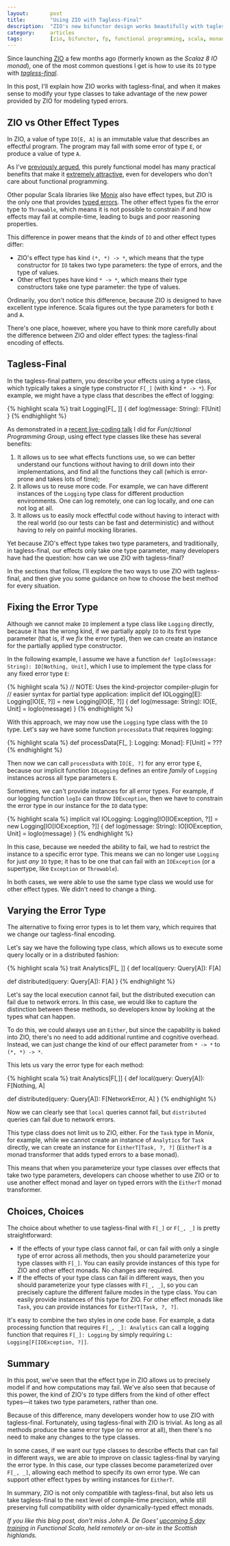 ```yaml
---
layout:       post
title:        "Using ZIO with Tagless-Final"
description:  "ZIO's new bifunctor design works beautifully with tagless-final style, with or without modifications."
category:     articles
tags:         [zio, bifunctor, fp, functional programming, scala, monads, effects, reactive, scalaz, cats, tagless-final, finally tagless, mtl]
---
```


Since launching [ZIO](http://github.com/scalaz/scalaz-zio/) a few months ago (formerly known as the _Scalaz 8 IO monad_), one of the most common questions I get is how to use its `IO` type with [*tagless-final*](https://blog.scalac.io/exploring-tagless-final.html).

In this post, I'll explain how ZIO works with tagless-final, and when it makes sense to modify your type classes to take advantage of the new power provided by ZIO for modeling typed errors.

## ZIO vs Other Effect Types

In ZIO, a value of type `IO[E, A]` is an immutable value that describes an effectful program. The program may fail with some error of type `E`, or produce a value of type `A`.

As I've [previously argued](http://degoes.net/articles/fpoop-vs-fp), this purely functional model has many practical benefits that make it [extremely attractive](http://degoes.net/articles/fpoop-vs-fp), even for developers who don't care about functional programming.

Other popular Scala libraries like [Monix](https://github.com/monix/monix) also have effect types, but ZIO is the only one that provides [typed errors](http://degoes.net/articles/bifunctor-io). The other effect types fix the error type to `Throwable`, which means it is not possible to constrain if and how effects may fail at compile-time, leading to bugs and poor reasoning properties.

This difference in power means that the *kinds* of `IO` and other effect types differ:

 * ZIO's effect type has kind `(*, *) -> *`, which means that the type constructor for `IO` takes two type parameters: the type of errors, and the type of values.
 * Other effect types have kind `* -> *`, which means their type constructors take one type parameter: the type of values.

Ordinarily, you don't notice this difference, because ZIO is designed to have excellent type inference. Scala figures out the type parameters for both `E` and `A`.

There's one place, however, where you have to think more carefully about the difference between ZIO and older effect types: the tagless-final encoding of effects.

## Tagless-Final

In the tagless-final pattern, you describe your effects using a type class, which typically takes a single type constructor `F[_]` (with kind `* -> *`). For example, we might have a type class that describes the effect of logging:

{% highlight scala %}
trait Logging[F[_ ]] {
  def log(message: String): F[Unit]
}
{% endhighlight %}

As demonstrated in a [recent live-coding talk](https://www.youtube.com/watch?v=sxudIMiOo68&t=53s%C2%A0&app=desktop) I did for _Fun(c)tional Programming Group_, using effect type classes like these has several benefits:

1. It allows us to see what effects functions use, so we can better understand our functions without having to drill down into their implementations, and find all the functions they call (which is error-prone and takes lots of time);
2. It allows us to reuse more code. For example, we can have different instances of the `Logging` type class for different production environments. One can log remotely, one can log locally, and one can not log at all.
3. It allows us to easily mock effectful code without having to interact with the real world (so our tests can be fast and deterministic) and without having to rely on painful mocking libraries.

Yet because ZIO's effect type takes two type parameters, and traditionally, in tagless-final, our effects only take one type parameter, many developers have had the question: how can we use ZIO with tagless-final?

In the sections that follow, I'll explore the two ways to use ZIO with tagless-final, and then give you some guidance on how to choose the best method for every situation.

## Fixing the Error Type

Although we cannot make `IO` implement a type class like `Logging` directly, because it has the wrong kind, if we partially apply `IO` to its first type parameter (that is, if we _fix_ the error type), then we can create an instance for the partially applied type constructor.

In the following example, I assume we have a function `def logIo(message: String): IO[Nothing, Unit]`, which I use to implement the type class for any fixed error type `E`:

{% highlight scala %}
// NOTE: Uses the kind-projector compiler-plugin for
// easier syntax for partial type application:
implicit def IOLogging[E]: Logging[IO[E, ?]] =
  new Logging[IO[E, ?]] {
    def log(message: String): IO[E, Unit] = logIo(message)
  }
{% endhighlight %}

With this approach, we may now use the `Logging` type class with the `IO` type. Let's say we have some function `processData` that requires logging:

{% highlight scala %}
def processData[F[_ ]: Logging: Monad]: F[Unit] =
  ???
{% endhighlight %}

Then now we can call `processData` with `IO[E, ?]` for any error type `E`, because our implicit function `IOLogging` defines an entire _family_ of `Logging` instances across all type parameters `E`.

Sometimes, we can't provide instances for all error types. For example, if our logging function `logIo` can throw `IOException`, then we have to constrain the error type in our instance for the `IO` data type:

{% highlight scala %}
implicit val IOLogging: Logging[IO[IOException, ?]] =
  new Logging[IO[IOException, ?]] {
    def log(message: String): IO[IOException, Unit] =
      logIo(message)
  }
{% endhighlight %}

In this case, because we needed the ability to fail, we had to restrict the instance to a specific error type. This means we can no longer use `Logging` for just _any_ `IO` type; it has to be one that can fail with an `IOException` (or a supertype, like `Exception` or `Throwable`).

In both cases, we were able to use the same type class we would use for other effect types. We didn't need to change a thing.

## Varying the Error Type

The alternative to fixing error types is to let them vary, which requires that we change our tagless-final encoding.

Let's say we have the following type class, which allows us to execute some query locally or in a distributed fashion:

{% highlight scala %}
trait Analytics[F[_ ]] {
  def local(query: Query[A]): F[A]

  def distributed(query: Query[A]): F[A]
}
{% endhighlight %}

Let's say the local execution cannot fail, but the distributed execution can fail due to network errors. In this case, we would like to capture the distinction between these methods, so developers know by looking at the types what can happen.

To do this, we could always use an `Either`, but since the capability is baked into ZIO, there's no need to add additional runtime and cognitive overhead. Instead, we can just change the kind of our effect parameter from `* -> *` to `(*, *) -> *`.

This lets us vary the error type for each method:

{% highlight scala %}
trait Analytics[F[_,_]] {
  def local(query: Query[A]): F[Nothing, A]

  def distributed(query: Query[A]): F[NetworkError, A]
}
{% endhighlight %}

Now we can clearly see that `local` queries cannot fail, but `distributed` queries can fail due to network errors.

This type class does not limit us to ZIO, either. For the `Task` type in Monix, for example, while we cannot create an instance of `Analytics` for `Task` directly, we can create an instance for `EitherT[Task, ?, ?]` (`EitherT` is a monad transformer that adds typed errors to a base monad).

This means that when you parameterize your type classes over effects that take two type parameters, developers can choose whether to use ZIO or to use another effect monad and layer on typed errors with the `EitherT` monad transformer.

## Choices, Choices

The choice about whether to use tagless-final with `F[_]` or `F[_, _]` is pretty straightforward:

* If the effects of your type class cannot fail, or can fail with only a single type of error across all methods, then you should parameterize your type classes with `F[_]`. You can easily provide instances of this type for ZIO and other effect monads. No changes are required.
* If the effects of your type class can fail in different ways, then you should parameterize your type classes with `F[_, _]`, so you can precisely capture the different failure modes in the type class. You can easily provide instances of this type for ZIO. For other effect monads like `Task`, you can provide instances for `EitherT[Task, ?, ?]`.

It's easy to combine the two styles in one code base. For example, a data processing function that requires `F[_, _]: Analytics` can call a logging function that requires `F[_]: Logging` by simply requiring `L: Logging[F[IOException, ?]]`.

## Summary

In this post, we've seen that the effect type in ZIO allows us to precisely model if and how computations may fail. We've also seen that because of this power, the kind of ZIO's `IO` type differs from the kind of other effect types&mdash;it takes two type parameters, rather than one.

Because of this difference, many developers wonder how to use ZIO with tagless-final. Fortunately, using tagless-final with ZIO is trivial. As long as all methods produce the same error type (or no error at all), then there's no need to make any changes to the type classes.

In some cases, if we want our type classes to describe effects that can fail in different ways, we are able to improve on classic tagless-final by varying the error type. In this case, our type classes become parameterized over `F[_, _]`, allowing each method to specify its own error type. We can support other effect types by writing instances for `EitherT`.

In summary, ZIO is not only compatible with tagless-final, but also lets us take tagless-final to the next level of compile-time precision, while still preserving full compatibility with older dynamically-typed effect monads.

*If you like this blog post, don't miss John A. De Goes' [upcoming 5 day training](https://www.eventbrite.com/e/functional-scala-by-john-a-de-goes-tickets-48461417404) in Functional Scala, held remotely or on-site in the Scottish highlands.*
